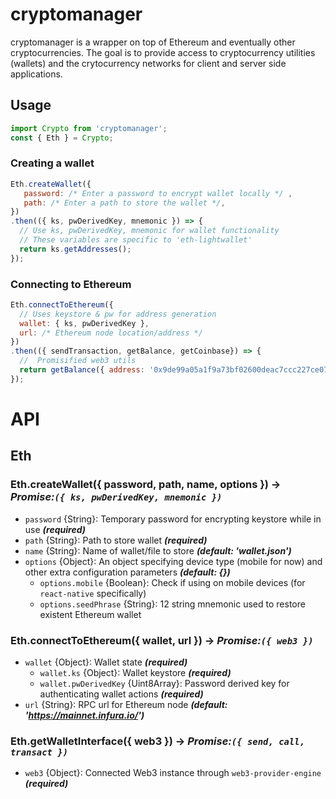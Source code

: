 # cryptomanager
cryptomanager is a wrapper on top of Ethereum and eventually other cryptocurrencies. The goal is to provide access to cryptocurrency utilities (wallets) and the crytocurrency networks for client and server side applications.

## Usage
```javascript
import Crypto from 'cryptomanager';
const { Eth } = Crypto;
```
### Creating a wallet
```javascript
Eth.createWallet({
   password: /* Enter a password to encrypt wallet locally */ ,
   path: /* Enter a path to store the wallet */,
})
.then(({ ks, pwDerivedKey, mnemonic }) => {
  // Use ks, pwDerivedKey, mnemonic for wallet functionality
  // These variables are specific to 'eth-lightwallet'
  return ks.getAddresses();
});
```
### Connecting to Ethereum
```javascript
Eth.connectToEthereum({
  // Uses keystore & pw for address generation
  wallet: { ks, pwDerivedKey },
  url: /* Ethereum node location/address */
})
.then(({ sendTransaction, getBalance, getCoinbase}) => {
  //  Promisified web3 utils
  return getBalance({ address: '0x9de99a05a1f9a73bf02600deac7ccc227ce07cd9'})
});
```

# API
## Eth
### Eth.createWallet({ password, path, name, options }) -> ***Promise:`({ ks, pwDerivedKey, mnemonic })`***
- `password` {String}: Temporary password for encrypting keystore while in use ***(required)***
- `path` {String}: Path to store wallet ***(required)***
- `name` {String}: Name of wallet/file to store ***(default: 'wallet.json')***
- `options` {Object}: An object specifying device type (mobile for now) and other extra configuration parameters ***(default: {})***
  - `options.mobile` {Boolean}: Check if using on mobile devices (for `react-native` specifically)
  - `options.seedPhrase` {String}: 12 string mnemonic used to restore existent Ethereum wallet
### Eth.connectToEthereum({ wallet, url }) -> ***Promise:`({ web3 })`***
- `wallet` {Object}: Wallet state ***(required)***
  - `wallet.ks` {Object}: Wallet keystore ***(required)***
  - `wallet.pwDerivedKey` {Uint8Array}: Password derived key for authenticating wallet actions ***(required)***
- `url` {String}: RPC url for Ethereum node ***(default: 'https://mainnet.infura.io/')***
### Eth.getWalletInterface({ web3 }) -> ***Promise:`({ send, call, transact })`***
- `web3` {Object}: Connected Web3 instance through `web3-provider-engine` ***(required)***